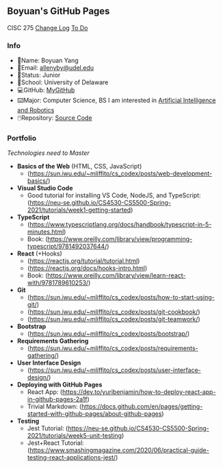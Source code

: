 ## Boyuan's GitHub Pages

CISC 275
[Change Log](https://github.com/boyuan1228/boyuan1228.github.io/blob/main/Change%20Log)
[To Do]()

### Info
- 📛Name: Boyuan Yang
- 📧Email: allenyby@udel.edu
- 👨Status: Junior
- 🏫School: University of Delaware
- 💻GitHub: [MyGitHub](https://github.com/boyuan1228)
- ⌨️Major: Computer Science, BS I am interested in [Artificial Intelligence and Robotics](https://www.cis.udel.edu/research/artificial-intelligence/)
- 🖱️Repository: [Source Code](https://github.com/boyuan1228/boyuan1228.github.io/blob/main/README.md)


### **Portfolio**

*Technologies need to Master*


- **Basics of the Web** (HTML, CSS, JavaScript)
  - (https://sun.iwu.edu/~mliffito/cs_codex/posts/web-development-basics/)
- **Visual Studio Code**
  - Good tutorial for installing VS Code, NodeJS, and TypeScript: (https://neu-se.github.io/CS4530-CS5500-Spring-2021/tutorials/week1-getting-started)
- **TypeScript**
  - (https://www.typescriptlang.org/docs/handbook/typescript-in-5-minutes.html)
  - Book: (https://www.oreilly.com/library/view/programming-typescript/9781492037644/)
- **React** (+Hooks)
  - (https://reactjs.org/tutorial/tutorial.html)
  - (https://reactjs.org/docs/hooks-intro.html)
  - Book: (https://www.oreilly.com/library/view/learn-react-with/9781789610253/)
- **Git**
  - (https://sun.iwu.edu/~mliffito/cs_codex/posts/how-to-start-using-git/)
  - (https://sun.iwu.edu/~mliffito/cs_codex/posts/git-cookbook/) 
  - (https://sun.iwu.edu/~mliffito/cs_codex/posts/git-teamwork/)
- **Bootstrap**
  - (https://sun.iwu.edu/~mliffito/cs_codex/posts/bootstrap/)
- **Requirements Gathering**
  - (https://sun.iwu.edu/~mliffito/cs_codex/posts/requirements-gathering/)
- **User Interface Design**
  - (https://sun.iwu.edu/~mliffito/cs_codex/posts/user-interface-design/)
- **Deploying with GitHub Pages**
  - React App: (https://dev.to/yuribenjamin/how-to-deploy-react-app-in-github-pages-2a1f) 
  - Trivial Markdown: (https://docs.github.com/en/pages/getting-started-with-github-pages/about-github-pages) 
- **Testing**
  - Jest Tutorial: (https://neu-se.github.io/CS4530-CS5500-Spring-2021/tutorials/week5-unit-testing)
  - Jest+React Tutorial: (https://www.smashingmagazine.com/2020/06/practical-guide-testing-react-applications-jest/)
